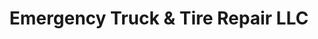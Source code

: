 ---
title: "Emergency Truck & Tire Repair LLC"
url: /kimball/emergency-truck-and-tire-repair-llc/
shop: car repair
---